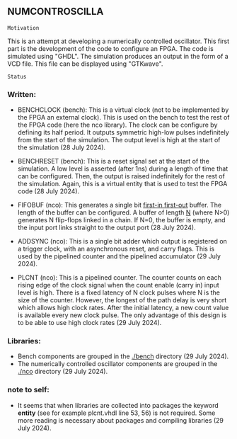 <!-- file: README.md -->
<!-- content: readme file for numcontroscilla project -->
<!-- Created: 2024 july 28 -->
<!-- Author: Roch Schanen -->

NUMCONTROSCILLA
---

	Motivation

This is an attempt at developing a numerically controlled oscillator.
This first part is the development of the code to configure an FPGA.
The code is simulated using "GHDL".
The simulation produces an output in the form of a VCD file.
This file can be displayed using "GTKwave".

	Status

### Written:

- BENCHCLOCK (bench): This is a virtual clock (not to be implemented by the FPGA an external clock). This is used on the bench to test the rest of the FPGA code (here the nco library). The clock can be configure by defining its half period. It outputs symmetric high-low pulses indefinitely from the start of the simulation. The output level is high at the start of the simulation (28 July 2024).

- BENCHRESET (bench): This is a reset signal set at the start of the simulation. A low level is asserted (after 1ns) during a length of time that can be configured. Then, the output is raised indefinitely for the rest of the simulation. Again, this is a virtual entity that is used to test the FPGA code (28 July 2024).

- FIFOBUF (nco): This generates a single bit <u>first-in first-out</u> buffer. The length of the buffer can be configured. A buffer of length <u>N</u> (where N>0) generates N flip-flops linked in a chain. If N=0, the buffer is empty, and the input port links straight to the output port (28 July 2024).

- ADDSYNC (nco): This is a single bit adder which output is registered on a trigger clock, with an asynchronous reset, and carry flags. This is used by the pipelined counter and the pipelined accumulator (29 July 2024).

- PLCNT (nco): This is a pipelined counter. The counter counts on each rising edge of the clock signal when the count enable (carry in) input level is high. There is a fixed latency of N clock pulses where N is the size of the counter. However, the longest of the path delay is very short which allows high clock rates. After the initial latency, a new count value is available every new clock pulse. The only advantage of this design is to be able to use high clock rates (29 July 2024).

### Libraries:

- Bench components are grouped in the <u>./bench</u> directory (29 July 2024).
- The numerically controlled oscillator components are grouped in the <u>./nco</u> directory (29 July 2024).

### note to self:

- It seems that when libraries are collected into packages the keyword **entity** (see for example plcnt.vhdl line 53, 56) is not required. Some more reading is necessary about packages and compiling libraries (29 July 2024).
